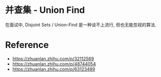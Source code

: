 # 并查集 - Union Find

在面试中, Disjoint Sets / Union-Find 是一种谈不上流行, 但也无能忽视的算法.

> 











# Reference

* https://zhuanlan.zhihu.com/p/32112569
* https://zhuanlan.zhihu.com/p/48744054
* https://zhuanlan.zhihu.com/p/63123489